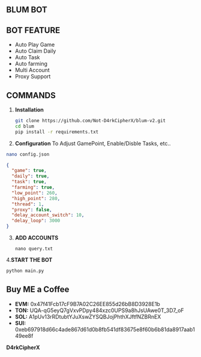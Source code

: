 ## BLUM BOT

## BOT FEATURE

- Auto Play Game
- Auto Claim Daily
- Auto Task
- Auto farming
- Multi Account
- Proxy Support

## COMMANDS
1. **Installation**
   ```bash
   git clone https://github.com/Not-D4rkCipherX/blum-v2.git
   cd blum
   pip install -r requirements.txt
   ```
2. **Configuration**
To Adjust GamePoint, Enable/Disble Tasks, etc..
```bash
nano config.json
```
```json
{
  "game": true,
  "daily": true,
  "task": true,
  "farming": true,
  "low_point": 260,
  "high_point": 280,
  "thread": 1,
  "proxy": false,
  "delay_account_switch": 10,
  "delay_loop": 3000
}
```
3. **ADD ACCOUNTS**
   ```
   nano query.txt
   ```
4.**START THE BOT**
```bash
python main.py
```
## Buy ME a Coffee

- **EVM:** 0x47f41Fcb17cF9B7A02C26EE855d26bB8D3928E1b
- **TON:** UQA-qG5eyQ7gVxvPDpy484xzc0UPS9a8hJsUAwe0T_3D7_oF
- **SOL:** A1pUv13rRDtubtYJuXswZYSQBJojPhthXJftfNZBRnEX
- **SUI:** 0xeb697918d66c4ade867d61d0b8fb541df83675e8f60b6b81da8917aab149ee8f

**D4rkCipherX**
